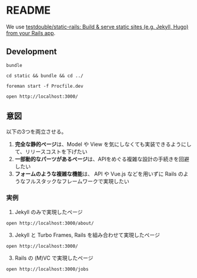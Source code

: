 # README

We use [testdouble/static-rails: Build & serve static sites (e.g. Jekyll, Hugo) from your Rails app](https://github.com/testdouble/static-rails).

## Development

```
bundle
```

```
cd static && bundle && cd ../
```

```
foreman start -f Procfile.dev
```

```
open http://localhost:3000/
```

## 意図

以下の3つを両立させる。

1. **完全な静的ページ**は、Model や View を気にしなくても実装できるようにして、リリースコストを下げたい
2. **一部動的なパーツがあるページ**は、APIをめぐる複雑な設計の手続きを回避したい
3. **フォームのような複雑な機能**は、 API や Vue.js などを用いずに Rails のようなフルスタックなフレームワークで実現したい

### 実例
1. Jekyll のみで実現したページ
```
open http://localhost:3000/about/
```

3. Jekyll と Turbo Frames, Rails を組み合わせて実現したページ
```
open http://localhost:3000/
```

3. Rails の (M)VC で実現したページ
```
open http://localhost:3000/jobs
```

